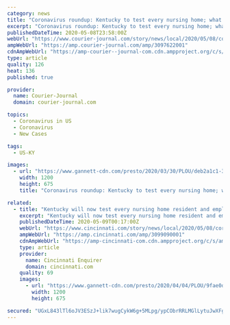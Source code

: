 ```yaml
---
category: news
title: "Coronavirus roundup: Kentucky to test every nursing home; what churches must do to reopen"
excerpt: "Coronavirus roundup: Kentucky to test every nursing home; what churches must do to reopen At least 862 residents and 356 employees from 81 long-term care facilities have tested positive for COVID-19. At least 176 people have died. Check out this story on courier-journal.com: https://www.courier-journal.com/story/news/local/2020/05/08 ..."
publishedDateTime: 2020-05-08T23:58:00Z
webUrl: "https://www.courier-journal.com/story/news/local/2020/05/08/coronavirus-kentucky-state-test-every-nursing-home/3097622001/"
ampWebUrl: "https://amp.courier-journal.com/amp/3097622001"
cdnAmpWebUrl: "https://amp-courier--journal-com.cdn.ampproject.org/c/s/amp.courier-journal.com/amp/3097622001"
type: article
quality: 126
heat: 136
published: true

provider:
  name: Courier-Journal
  domain: courier-journal.com

topics:
  - Coronavirus in US
  - Coronavirus
  - New Cases

tags:
  - US-KY

images:
  - url: "https://www.gannett-cdn.com/presto/2020/03/30/PLOU/deb2a1c1-383b-47aa-b025-e6d51e7addff-CovidScenesMonday_11.JPG?auto=webp&crop=3491,1964,x0,y417&format=pjpg&width=1200"
    width: 1200
    height: 675
    title: "Coronavirus roundup: Kentucky to test every nursing home; what churches must do to reopen"

related:
  - title: "Kentucky will now test every nursing home resident and employee for the coronavirus"
    excerpt: "Kentucky will now test every nursing home resident and employee for the coronavirus Kentucky will test every resident and employee at its 286 nursing homes for the coronavirus. But the process could take months. Check out this story on cincinnati.com: https://www.courier-journal.com/story/news/local/2020/05/08/coronavirus-kentucky-test-every ..."
    publishedDateTime: 2020-05-09T00:17:00Z
    webUrl: "https://www.cincinnati.com/story/news/local/2020/05/08/coronavirus-kentucky-test-every-nursing-home-resident-employee/3099090001/"
    ampWebUrl: "https://amp.cincinnati.com/amp/3099090001"
    cdnAmpWebUrl: "https://amp-cincinnati-com.cdn.ampproject.org/c/s/amp.cincinnati.com/amp/3099090001"
    type: article
    provider:
      name: Cincinnati Enquirer
      domain: cincinnati.com
    quality: 69
    images:
      - url: "https://www.gannett-cdn.com/presto/2020/04/04/PLOU/9fae0daa-6a29-4cb5-a0b4-78bcff5da789-SaturdayWesleyVertical.JPG?auto=webp&crop=2248,1265,x0,y683&format=pjpg&width=1200"
        width: 1200
        height: 675

secured: "UGxL843lTl6oJV3ESzJ+lik7wugCykW6g+5MLpg/ypCObrRRLMGlLytuJwXFgNpZLR6oXgu/zZVlIxjhi121YFzPMo9+J03iLY0lQaNY+3BloN4EOHJUJGgZAQ269bnjmCUlfIgI4l6JOPxmbapkm2fivYSaRIKgyO6zkahbqW2UaMbyMj8G9sy7QgYbdIS3hcBVE0NGSdyYFUhLSQKPNfttDYpkugGmvA3iZ8nIUiKDihE5xJNNI8hB8/Wh4dIaHC8yoovLJohje7fn/xmUdLYwaOYwFudj5ukY4VZgK1iYgzrwv12w+3Otf+GFpXnZKhMH/YbbVJCjK1EQVrM55ZhlZc4/TACB5LRRDmqitvy7nRev6q8X937Mk9pmqySsURJZQ5vk2SusrwmImHc97o645yqGmd3Y5v7EunWggPrDph1VZiSK+xdZ66oCafapPqrSf2/ErLW+1q7lmt8Wu2XhdVwQwAoZZmV7fm5Xo14=;yMNRgaK5aS3EWGM/BOPwIw=="
---
```


